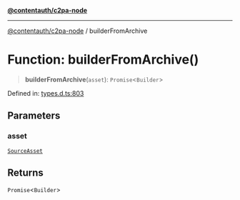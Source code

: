 [**@contentauth/c2pa-node**](../README.md)

***

[@contentauth/c2pa-node](../README.md) / builderFromArchive

# Function: builderFromArchive()

> **builderFromArchive**(`asset`): `Promise`\<`Builder`\>

Defined in: [types.d.ts:803](https://github.com/contentauth/c2pa-node-v2/blob/1df68df861d38a8c4eb7c634a613532727ec72d3/js-src/types.d.ts#L803)

## Parameters

### asset

[`SourceAsset`](../type-aliases/SourceAsset.md)

## Returns

`Promise`\<`Builder`\>
